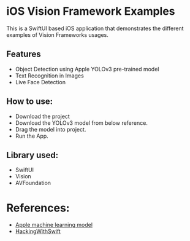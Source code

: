 # iOS Vision Framework Examples
This is a SwiftUI based iOS application that demonstrates the different examples of Vision Frameworks usages.

## Features
- Object Detection using Apple YOLOv3 pre-trained model
- Text Recognition in Images
- Live Face Detection

## How to use:
- Download the project
- Download the YOLOv3 model from below reference.
- Drag the model into project.
- Run the App.

## Library used:
- SwiftUI
- Vision
- AVFoundation

# References:
- [Apple machine learning model](https://developer.apple.com/machine-learning/models/)
- [HackingWithSwift](https://www.hackingwithswift.com/whats-new-in-ios-11)

